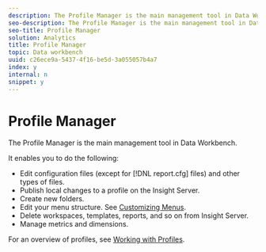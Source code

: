 ```yaml
---
description: The Profile Manager is the main management tool in Data Workbench.
seo-description: The Profile Manager is the main management tool in Data Workbench.
seo-title: Profile Manager
solution: Analytics
title: Profile Manager
topic: Data workbench
uuid: c26ece9a-5437-4f16-be5d-3a055057b4a7
index: y
internal: n
snippet: y
---
```


# Profile Manager

The Profile Manager is the main management tool in Data Workbench.

 It enables you to do the following:

* Edit configuration files (except for [!DNL report.cfg] files) and other types of files. 
* Publish local changes to a profile on the Insight Server. 
* Create new folders. 
* Edit your menu structure. See [Customizing Menus](../../../data-workbench-client/c-intf-anlys-ftrs/c-ctm-menus/c-ctm-menus.md#concept_93D4C09CB7F34CD293B7B64FBA1CF894). 
* Delete workspaces, templates, reports, and so on from Insight Server. 
* Manage metrics and dimensions.

For an overview of profiles, see [Working with Profiles](../../../data-workbench-client/c-get-started/c-work-prof.md#concept_57FF43DB95A34E83A39F819C7E6E42E1). 
